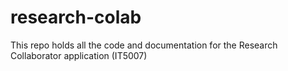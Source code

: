 # research-colab
This repo holds all the code and documentation for the Research Collaborator application (IT5007)
